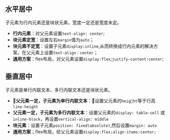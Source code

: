 ## 水平居中

子元素为行内元素还是块状元素，宽度一定还是宽度未定。

* **行内元素**：对父元素设置`text-align: center`;
* **块元素定宽**：设置左右`margin`值为`auto`；
* **块元素不定宽**：设置子元素`display:inline`,从而转换成行内元素的解决方案，在父元素上设置`text-align：center`；
* **通用方案**：flex布局，对父元素设置`display:flex`;`justify-content:center`;

## 垂直居中

子元素是单行内联文本、多行内联文本还是块状元素。

* **父元素一定，子元素为单行内联文本**：设置父元素的`height`等于行高`line-height`
* **父元素一定，子元素为多行内联文本**：设置父元素的`display: table-cell` 或 `inline-block`，再设置`vertical-align: middle`
* **块元素**：设置子元素`position: fixed(absolute)`,然后设置`margin: auto`
* **通用方案**；flex布局，给父元素设置`display:flex;align-items:center;`
